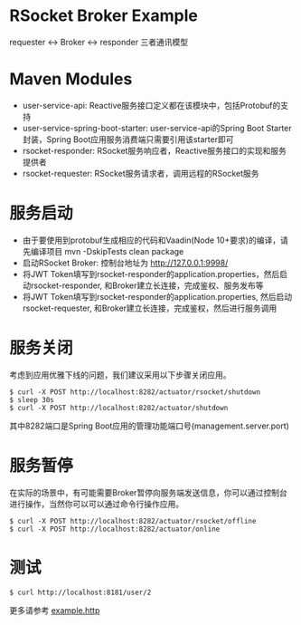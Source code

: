 RSocket Broker Example
======================

requester <-> Broker <-> responder 三者通讯模型

# Maven Modules

* user-service-api: Reactive服务接口定义都在该模块中，包括Protobuf的支持
* user-service-spring-boot-starter: user-service-api的Spring Boot Starter封装，Spring Boot应用服务消费端只需要引用该starter即可
* rsocket-responder: RSocket服务响应者，Reactive服务接口的实现和服务提供者
* rsocket-requester: RSocket服务请求者，调用远程的RSocket服务

# 服务启动

* 由于要使用到protobuf生成相应的代码和Vaadin(Node 10+要求)的编译，请先编译项目 mvn -DskipTests clean package
* 启动RSocket Broker: 控制台地址为 http://127.0.0.1:9998/
* 将JWT Token填写到rsocket-responder的application.properties，然后启动rsocket-responder, 和Broker建立长连接，完成鉴权、服务发布等
* 将JWT Token填写到rsocket-responder的application.properties, 然后启动rsocket-requester, 和Broker建立长连接，完成鉴权，然后进行服务调用

# 服务关闭

考虑到应用优雅下线的问题，我们建议采用以下步骤关闭应用。

```
$ curl -X POST http://localhost:8282/actuator/rsocket/shutdown
$ sleep 30s
$ curl -X POST http://localhost:8282/actuator/shutdown
```

其中8282端口是Spring Boot应用的管理功能端口号(management.server.port)

# 服务暂停

在实际的场景中，有可能需要Broker暂停向服务端发送信息，你可以通过控制台进行操作，当然你可以可以通过命令行操作应用。

```
$ curl -X POST http://localhost:8282/actuator/rsocket/offline
$ curl -X POST http://localhost:8282/actuator/online
```

# 测试

```
$ curl http://localhost:8181/user/2
```

更多请参考 [example.http](example.http)